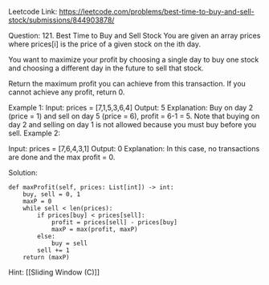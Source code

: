 Leetcode Link: https://leetcode.com/problems/best-time-to-buy-and-sell-stock/submissions/844903878/

Question:
121. Best Time to Buy and Sell Stock
You are given an array prices where prices[i] is the price of a given stock on the ith day.

You want to maximize your profit by choosing a single day to buy one stock and choosing a different day in the future to sell that stock.

Return the maximum profit you can achieve from this transaction. If you cannot achieve any profit, return 0.

Example 1:
Input: prices = [7,1,5,3,6,4]
Output: 5
Explanation: Buy on day 2 (price = 1) and sell on day 5 (price = 6), profit = 6-1 = 5.
Note that buying on day 2 and selling on day 1 is not allowed because you must buy before you sell.
Example 2:

Input: prices = [7,6,4,3,1]
Output: 0
Explanation: In this case, no transactions are done and the max profit = 0.

Solution:

	def maxProfit(self, prices: List[int]) -> int: 
        buy, sell = 0, 1
        maxP = 0
        while sell < len(prices):
            if prices[buy] < prices[sell]:
                profit = prices[sell] - prices[buy]
                maxP = max(profit, maxP)
            else:
                buy = sell
            sell += 1
        return (maxP)

Hint: [[Sliding Window (C)]]